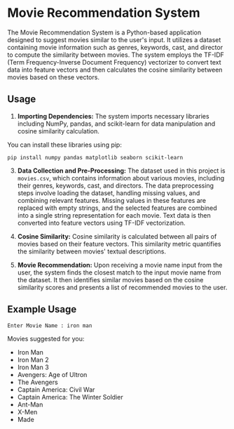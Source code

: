 # Movie Recommendation System

The Movie Recommendation System is a Python-based application designed to suggest movies similar to the user's input. It utilizes a dataset containing movie information such as genres, keywords, cast, and director to compute the similarity between movies. The system employs the TF-IDF (Term Frequency-Inverse Document Frequency) vectorizer to convert text data into feature vectors and then calculates the cosine similarity between movies based on these vectors.

## Usage

1. **Importing Dependencies:** The system imports necessary libraries including NumPy, pandas, and scikit-learn for data manipulation and cosine similarity calculation.

You can install these libraries using pip:
```
pip install numpy pandas matplotlib seaborn scikit-learn
```

3. **Data Collection and Pre-Processing:** The dataset used in this project is `movies.csv`, which contains information about various movies, including their genres, keywords, cast, and directors. The data preprocessing steps involve loading the dataset, handling missing values, and combining relevant features.
Missing values in these features are replaced with empty strings, and the selected features are combined into a single string representation for each movie. Text data is then converted into feature vectors using TF-IDF vectorization.

6. **Cosine Similarity:** Cosine similarity is calculated between all pairs of movies based on their feature vectors. This similarity metric quantifies the similarity between movies' textual descriptions.

7. **Movie Recommendation:** Upon receiving a movie name input from the user, the system finds the closest match to the input movie name from the dataset. It then identifies similar movies based on the cosine similarity scores and presents a list of recommended movies to the user.

## Example Usage

```python
Enter Movie Name : iron man
```

Movies suggested for you:
- Iron Man
- Iron Man 2
- Iron Man 3
- Avengers: Age of Ultron
- The Avengers
- Captain America: Civil War
- Captain America: The Winter Soldier
- Ant-Man
- X-Men
- Made
